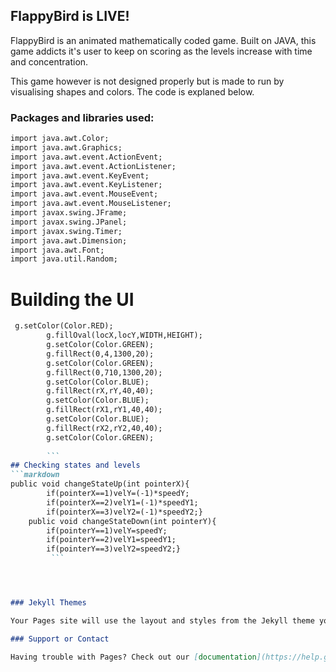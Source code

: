 ## FlappyBird is LIVE!

FlappyBird is an animated mathematically coded game. Built on JAVA, this game addicts it's user to keep on scoring as the levels increase with time and concentration.

This game however is not designed properly but is made to run by visualising shapes and colors.
The code is explaned below.

### Packages and libraries used:



```markdown
import java.awt.Color;
import java.awt.Graphics;
import java.awt.event.ActionEvent;
import java.awt.event.ActionListener;
import java.awt.event.KeyEvent;
import java.awt.event.KeyListener;
import java.awt.event.MouseEvent;
import java.awt.event.MouseListener;
import javax.swing.JFrame;
import javax.swing.JPanel;
import javax.swing.Timer;
import java.awt.Dimension;
import java.awt.Font;
import java.util.Random;
```
# Building the UI

```markdown
 g.setColor(Color.RED);
        g.fillOval(locX,locY,WIDTH,HEIGHT);
        g.setColor(Color.GREEN);
        g.fillRect(0,4,1300,20);
        g.setColor(Color.GREEN);
        g.fillRect(0,710,1300,20);
        g.setColor(Color.BLUE);
        g.fillRect(rX,rY,40,40);
        g.setColor(Color.BLUE);
        g.fillRect(rX1,rY1,40,40);
        g.setColor(Color.BLUE);
        g.fillRect(rX2,rY2,40,40);
        g.setColor(Color.GREEN);
        
        ```
## Checking states and levels
```markdown
public void changeStateUp(int pointerX){
        if(pointerX==1)velY=(-1)*speedY;
        if(pointerX==2)velY1=(-1)*speedY1;
        if(pointerX==3)velY2=(-1)*speedY2;}
    public void changeStateDown(int pointerY){
        if(pointerY==1)velY=speedY;
        if(pointerY==2)velY1=speedY1;
        if(pointerY==3)velY2=speedY2;}
         ```




### Jekyll Themes

Your Pages site will use the layout and styles from the Jekyll theme you have selected in your [repository settings](https://github.com/XDoodler/xdoodler.github.io/settings). The name of this theme is saved in the Jekyll `_config.yml` configuration file.

### Support or Contact

Having trouble with Pages? Check out our [documentation](https://help.github.com/categories/github-pages-basics/) or [contact support](https://github.com/contact) and we’ll help you sort it out.

